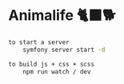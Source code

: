 # Animalife 🐈‍⬛🐕

```bash
to start a server
    symfony server start -d

to build js + css + scss
    npm run watch / dev
```
